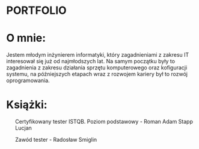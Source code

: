 # PORTFOLIO

<h1>O mnie:</h1>

Jestem młodym inżynierem informatyki, który zagadnieniami z zakresu IT interesował się już od najmłodszych lat. Na samym początku były to zagadnienia z zakresu działania sprzętu komputerowego oraz kofiguracji systemu, na późniejszych etapach wraz z rozwojem kariery był to rozwój oprogramowania. 

<h1>Książki:</h1>

<ol>Certyfikowany tester ISTQB. Poziom podstawowy - Roman Adam Stapp Lucjan </ol>
<ol>Zawód tester - Radosław Smiglin</ol>
